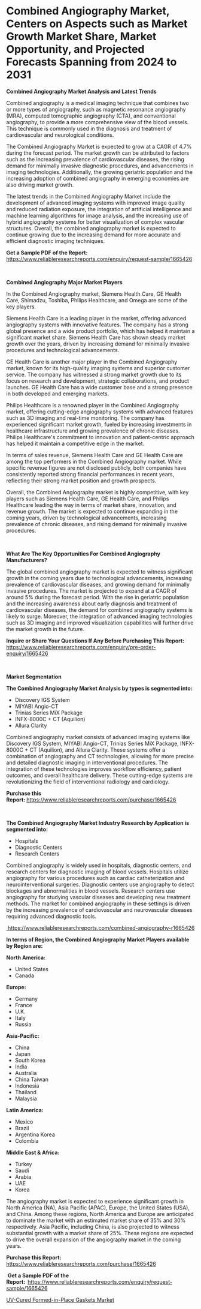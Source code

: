 <p><h1>Combined Angiography Market, Centers on Aspects such as Market Growth Market Share, Market Opportunity, and Projected Forecasts Spanning from 2024 to 2031</h1></p><p><strong>Combined Angiography Market Analysis and Latest Trends</strong></p>
<p><p>Combined angiography is a medical imaging technique that combines two or more types of angiography, such as magnetic resonance angiography (MRA), computed tomographic angiography (CTA), and conventional angiography, to provide a more comprehensive view of the blood vessels. This technique is commonly used in the diagnosis and treatment of cardiovascular and neurological conditions.</p><p>The Combined Angiography Market is expected to grow at a CAGR of 4.7% during the forecast period. The market growth can be attributed to factors such as the increasing prevalence of cardiovascular diseases, the rising demand for minimally invasive diagnostic procedures, and advancements in imaging technologies. Additionally, the growing geriatric population and the increasing adoption of combined angiography in emerging economies are also driving market growth.</p><p>The latest trends in the Combined Angiography Market include the development of advanced imaging systems with improved image quality and reduced radiation exposure, the integration of artificial intelligence and machine learning algorithms for image analysis, and the increasing use of hybrid angiography systems for better visualization of complex vascular structures. Overall, the combined angiography market is expected to continue growing due to the increasing demand for more accurate and efficient diagnostic imaging techniques.</p></p>
<p><strong>Get a Sample PDF of the Report:&nbsp;</strong> <a href="https://www.reliableresearchreports.com/enquiry/request-sample/1665426">https://www.reliableresearchreports.com/enquiry/request-sample/1665426</a></p>
<p>&nbsp;</p>
<p><strong>Combined Angiography Major Market Players</strong></p>
<p><p>In the Combined Angiography market, Siemens Health Care, GE Health Care, Shimadzu, Toshiba, Philips Healthcare, and Omega are some of the key players. </p><p>Siemens Health Care is a leading player in the market, offering advanced angiography systems with innovative features. The company has a strong global presence and a wide product portfolio, which has helped it maintain a significant market share. Siemens Health Care has shown steady market growth over the years, driven by increasing demand for minimally invasive procedures and technological advancements.</p><p>GE Health Care is another major player in the Combined Angiography market, known for its high-quality imaging systems and superior customer service. The company has witnessed a strong market growth due to its focus on research and development, strategic collaborations, and product launches. GE Health Care has a wide customer base and a strong presence in both developed and emerging markets.</p><p>Philips Healthcare is a renowned player in the Combined Angiography market, offering cutting-edge angiography systems with advanced features such as 3D imaging and real-time monitoring. The company has experienced significant market growth, fueled by increasing investments in healthcare infrastructure and growing prevalence of chronic diseases. Philips Healthcare's commitment to innovation and patient-centric approach has helped it maintain a competitive edge in the market.</p><p>In terms of sales revenue, Siemens Health Care and GE Health Care are among the top performers in the Combined Angiography market. While specific revenue figures are not disclosed publicly, both companies have consistently reported strong financial performances in recent years, reflecting their strong market position and growth prospects.</p><p>Overall, the Combined Angiography market is highly competitive, with key players such as Siemens Health Care, GE Health Care, and Philips Healthcare leading the way in terms of market share, innovation, and revenue growth. The market is expected to continue expanding in the coming years, driven by technological advancements, increasing prevalence of chronic diseases, and rising demand for minimally invasive procedures.</p></p>
<p>&nbsp;</p>
<p><strong>What Are The Key Opportunities For Combined Angiography Manufacturers?</strong></p>
<p><p>The global combined angiography market is expected to witness significant growth in the coming years due to technological advancements, increasing prevalence of cardiovascular diseases, and growing demand for minimally invasive procedures. The market is projected to expand at a CAGR of around 5% during the forecast period. With the rise in geriatric population and the increasing awareness about early diagnosis and treatment of cardiovascular diseases, the demand for combined angiography systems is likely to surge. Moreover, the integration of advanced imaging technologies such as 3D imaging and improved visualization capabilities will further drive the market growth in the future.</p></p>
<p><strong>Inquire or Share Your Questions If Any Before Purchasing This Report:</strong> <a href="https://www.reliableresearchreports.com/enquiry/pre-order-enquiry/1665426">https://www.reliableresearchreports.com/enquiry/pre-order-enquiry/1665426</a></p>
<p>&nbsp;</p>
<p><strong>Market Segmentation</strong></p>
<p><strong>The Combined Angiography Market Analysis by types is segmented into:</strong></p>
<p><ul><li>Discovery IGS System</li><li>MIYABI Angio-CT</li><li>Trinias Series MiX Package</li><li>INFX-8000C + CT (Aquilion)</li><li>Allura Clarity</li></ul></p>
<p><p>Combined angiography market consists of advanced imaging systems like Discovery IGS System, MIYABI Angio-CT, Trinias Series MiX Package, INFX-8000C + CT (Aquilion), and Allura Clarity. These systems offer a combination of angiography and CT technologies, allowing for more precise and detailed diagnostic imaging in interventional procedures. The integration of these technologies improves workflow efficiency, patient outcomes, and overall healthcare delivery. These cutting-edge systems are revolutionizing the field of interventional radiology and cardiology.</p></p>
<p><strong>Purchase this Report:&nbsp;</strong><a href="https://www.reliableresearchreports.com/purchase/1665426">https://www.reliableresearchreports.com/purchase/1665426</a></p>
<p>&nbsp;</p>
<p><strong>The Combined Angiography Market Industry Research by Application is segmented into:</strong></p>
<p><ul><li>Hospitals</li><li>Diagnostic Centers</li><li>Research Centers</li></ul></p>
<p><p>Combined angiography is widely used in hospitals, diagnostic centers, and research centers for diagnostic imaging of blood vessels. Hospitals utilize angiography for various procedures such as cardiac catheterization and neurointerventional surgeries. Diagnostic centers use angiography to detect blockages and abnormalities in blood vessels. Research centers use angiography for studying vascular diseases and developing new treatment methods. The market for combined angiography in these settings is driven by the increasing prevalence of cardiovascular and neurovascular diseases requiring advanced diagnostic tools.</p></p>
<p><a href="https://www.reliableresearchreports.com/combined-angiography-r1665426">&nbsp;https://www.reliableresearchreports.com/combined-angiography-r1665426</a></p>
<p><strong>In terms of Region, the Combined Angiography Market Players available by Region are:</strong></p>
<p>
    <p> <strong> North America: </strong>
        <ul>
            <li>United States</li>
            <li>Canada</li>
        </ul>
        </p> 
    <p> <strong> Europe: </strong>
        <ul>
            <li>Germany</li>
            <li>France</li>
            <li>U.K.</li>
            <li>Italy</li>
            <li>Russia</li>
        </ul>
        </p> 
    <p> <strong> Asia-Pacific: </strong>
        <ul>
            <li>China</li>
            <li>Japan</li>
            <li>South Korea</li>
            <li>India</li>
            <li>Australia</li>
            <li>China Taiwan</li>
            <li>Indonesia</li>
            <li>Thailand</li>
            <li>Malaysia</li>
        </ul>
        </p> 
    <p> <strong> Latin America: </strong>
        <ul>
            <li>Mexico</li>
            <li>Brazil</li>
            <li>Argentina Korea</li>
            <li>Colombia</li>
        </ul>
        </p> 
    <p> <strong> Middle East & Africa: </strong>
        <ul>
            <li>Turkey</li>
            <li>Saudi</li>
            <li>Arabia</li>
            <li>UAE</li>
            <li>Korea</li>
        </ul>
    </p>
    </p>
<p><p>The angiography market is expected to experience significant growth in North America (NA), Asia Pacific (APAC), Europe, the United States (USA), and China. Among these regions, North America and Europe are anticipated to dominate the market with an estimated market share of 35% and 30% respectively. Asia Pacific, including China, is also projected to witness substantial growth with a market share of 25%. These regions are expected to drive the overall expansion of the angiography market in the coming years.</p></p>
<p><strong>Purchase this Report: </strong><a href="https://www.reliableresearchreports.com/purchase/1665426">https://www.reliableresearchreports.com/purchase/1665426</a></p>
<p>&nbsp;<strong>Get a Sample PDF of the Report:&nbsp;&nbsp;</strong><a href="https://www.reliableresearchreports.com/enquiry/request-sample/1665426">https://www.reliableresearchreports.com/enquiry/request-sample/1665426</a></p>
<p><strong></strong></p>
<p><p><a href="https://issuu.com/reportprime-2/docs/uv-cured-formed-in-place-gaskets-market-size-2030.">UV-Cured Formed-in-Place Gaskets Market</a></p></p>